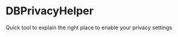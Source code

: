 DBPrivacyHelper
===============

Quick tool to explain the right place to enable your privacy settings 
